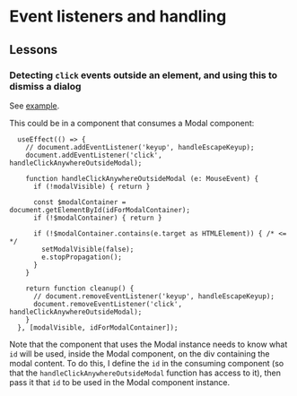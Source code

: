 # Event listeners and handling

## Lessons

### Detecting `click` events outside an element, and using this to dismiss a dialog

See [example](./../../code_examples/2019Q4/1014-Modal_React_Component/README.md).

This could be in a component that consumes a Modal component:

```tsx
  useEffect(() => {
    // document.addEventListener('keyup', handleEscapeKeyup);
    document.addEventListener('click', handleClickAnywhereOutsideModal);

    function handleClickAnywhereOutsideModal (e: MouseEvent) {
      if (!modalVisible) { return }

      const $modalContainer = document.getElementById(idForModalContainer);
      if (!$modalContainer) { return }
  
      if (!$modalContainer.contains(e.target as HTMLElement)) { /* <= */
        setModalVisible(false);
        e.stopPropagation();
      }
    }

    return function cleanup() {
      // document.removeEventListener('keyup', handleEscapeKeyup);
      document.removeEventListener('click', handleClickAnywhereOutsideModal);
    }
  }, [modalVisible, idForModalContainer]);
```

Note that the component that uses the Modal instance needs to know what `id` will be used, inside the Modal component, on the div containing the modal content. To do this, I define the `id` in the consuming component (so that the `handleClickAnywhereOutsideModal` function has access to it), then pass it that `id` to be used in the Modal component instance.